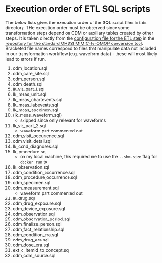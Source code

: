 # Execution order of ETL SQL scripts

The below lists gives the execution order of the SQL script files in this directory.
THe execution order must be observed since some transformation steps depend on CDM or auxiliary tables created by other steps.
It is taken directly from the [configuration file for the ETL step](https://github.com/OHDSI/MIMIC/blob/master/conf/workflow_etl.conf) in the [repository for the standard OHDSI MIMIC-to-OMOP conversion tool](https://github.com/OHDSI/MIMIC). 
Bracketed file names correspond to files that manipulate data not included in our transformation workflow (e.g. waveform data) - these will most likely lead to errors if run.

1. cdm_location.sql
2. cdm_care_site.sql
3. cdm_person.sql
4. cdm_death.sql
5. lk_vis_part_1.sql
6. lk_meas_unit.sql
7. lk_meas_chartevents.sql
8. lk_meas_labevents.sql
9. lk_meas_specimen.sql
10. (lk_meas_waveform.sql)
    * skipped since only relevant for waveforms
11. lk_vis_part_2.sql 
    * waveform part commented out
12. cdm_visit_occurrence.sql
13. cdm_visit_detail.sql
14. lk_cond_diagnoses.sql
15. lk_procedure.sql
    * on my local machine, this required me to use the `--shm-size` flag for `docker run` to
16. lk_observation.sql
17. cdm_condition_occurrence.sql
18. cdm_procedure_occurrence.sql
19. cdm_specimen.sql
20. cdm_measurement.sql
    * waveform part commented out
21. lk_drug.sql
22. cdm_drug_exposure.sql
23. cdm_device_exposure.sql
24. cdm_observation.sql
25. cdm_observation_period.sql
26. cdm_finalize_person.sql
27. cdm_fact_relationship.sql
28. cdm_condition_era.sql
29. cdm_drug_era.sql
30. cdm_dose_era.sql
31. ext_d_itemid_to_concept.sql
32. cdm_cdm_source.sql
